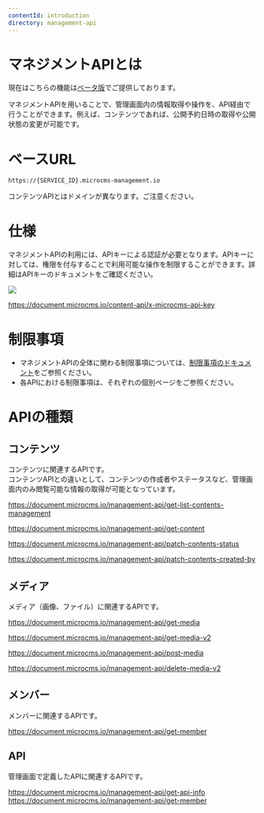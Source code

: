 ```yaml
---
contentId: introduction
directory: management-api
---
```


# マネジメントAPIとは

現在はこちらの機能は[ベータ版](/manual/limitations#h0f65c647eb)でご提供しております。

マネジメントAPIを用いることで、管理画面内の情報取得や操作を、API経由で行うことができます。例えば、コンテンツであれば、公開予約日時の取得や公開状態の変更が可能です。

ベースURL
======

`https://{SERVICE_ID}.microcms-management.io`

コンテンツAPIとはドメインが異なります。ご注意ください。

仕様
==

マネジメントAPIの利用には、APIキーによる認証が必要となります。APIキーに対しては、権限を付与することで利用可能な操作を制限することができます。詳細はAPIキーのドキュメントをご確認ください。  
  
![](https://images.microcms-assets.io/assets/d6af1616730544a596d299c20834f460/870b5e64b7344691ae5097b55ce47fb5/CleanShot%202025-08-21%20at%2011.41.17.png)

https://document.microcms.io/content-api/x-microcms-api-key

制限事項
====

*   マネジメントAPIの全体に関わる制限事項については、[制限事項のドキュメント](https://document.microcms.io/manual/limitations#h0f65c647eb)をご参照ください。
*   各APIにおける制限事項は、それぞれの個別ページをご参照ください。

APIの種類
======

コンテンツ
-----

コンテンツに関連するAPIです。  
コンテンツAPIとの違いとして、コンテンツの作成者やステータスなど、管理画面内のみ閲覧可能な情報の取得が可能となっています。

https://document.microcms.io/management-api/get-list-contents-management

https://document.microcms.io/management-api/get-content

https://document.microcms.io/management-api/patch-contents-status

https://document.microcms.io/management-api/patch-contents-created-by

メディア
----

メディア（画像、ファイル）に関連するAPIです。

https://document.microcms.io/management-api/get-media

https://document.microcms.io/management-api/get-media-v2

https://document.microcms.io/management-api/post-media

https://document.microcms.io/management-api/delete-media-v2

メンバー
----

メンバーに関連するAPIです。

https://document.microcms.io/management-api/get-member

API
---

管理画面で定義したAPIに関連するAPIです。

https://document.microcms.io/management-api/get-api-info
https://document.microcms.io/management-api/get-member
